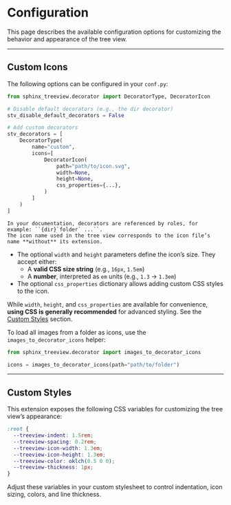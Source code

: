 # Configuration

This page describes the available configuration options for customizing the behavior and appearance of the tree view.

---

## Custom Icons

The following options can be configured in your `conf.py`:

```python
from sphinx_treeview.decorator import DecoratorType, DecoratorIcon

# Disable default decorators (e.g., the dir decorator)
stv_disable_default_decorators = False

# Add custom decorators
stv_decorators = [
    DecoratorType(
        name="custom",
        icons=[
            DecoratorIcon(
                path="path/to/icon.svg",
                width=None,
                height=None,
                css_properties={...},
            )
        ]
    )
]
```

```{important}
In your documentation, decorators are referenced by roles, for example: ``{dir}`folder` ...``.
The icon name used in the tree view corresponds to the icon file’s name **without** its extension.
```

- The optional `width` and `height` parameters define the icon’s size. They accept either:
  - A **valid CSS size string** (e.g., `16px`, `1.5em`)
  - A **number**, interpreted as `em` units (e.g., `1.3` → `1.3em`)
- The optional `css_properties` dictionary allows adding custom CSS styles to the icon.

While `width`, `height`, and `css_properties` are available for convenience, **using CSS is generally recommended** for advanced styling. See the [Custom Styles](#custom-styles) section.

To load all images from a folder as icons, use the `images_to_decorator_icons` helper:

```python
from sphinx_treeview.decorator import images_to_decorator_icons

icons = images_to_decorator_icons(path="path/to/folder")
```

---

## Custom Styles

This extension exposes the following CSS variables for customizing the tree view’s appearance:

```css
:root {
  --treeview-indent: 1.5rem;
  --treeview-spacing: 0.2rem;
  --treeview-icon-width: 1.3em;
  --treeview-icon-height: 1.3em;
  --treeview-color: oklch(0.5 0 0);
  --treeview-thickness: 1px;
}
```

Adjust these variables in your custom stylesheet to control indentation, icon sizing, colors, and line thickness.
